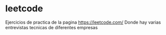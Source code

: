 # leetcode
Ejercicios de practica de la pagina https://leetcode.com/
Donde hay varias entrevistas tecnicas de diferentes empresas
